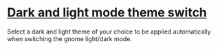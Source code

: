 # [Dark and light mode theme switch](https://github.com/florentdestremau/omakpop-darkmode-switch)

Select a dark and light theme of your choice to be applied automatically when switching the gnome light/dark mode.
